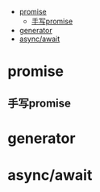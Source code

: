 - [promise](#promise)
  - [手写promise](#手写promise)
- [generator](#generator)
- [async/await](#asyncawait)

# promise

## 手写promise

# generator

# async/await

